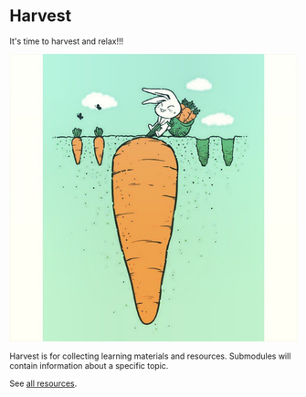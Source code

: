 # Harvest
It's time to harvest and relax!!!  

![Harvesting](https://github.com/easonnie/harvest/blob/master/img/baluobo.jpg?raw=true)

Harvest is for collecting learning materials and resources.
Submodules will contain information about a specific topic.

See [all resources](https://github.com/easonnie/harvest/blob/master/resources.md).
